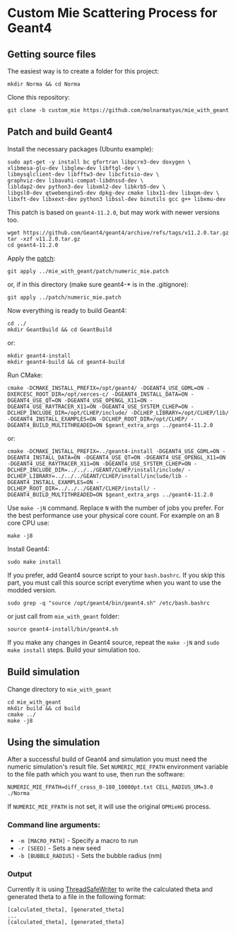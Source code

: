 # Custom Mie Scattering Process for Geant4

## Getting source files
The easiest way is to create a folder for this project:
```
mkdir Norma && cd Norma
```
Clone this repository:
```
git clone -b custom_mie https://github.com/molnarmatyas/mie_with_geant
```


## Patch and build Geant4
Install the necessary packages (Ubuntu example):
```
sudo apt-get -y install bc gfortran libpcre3-dev doxygen \
xlibmesa-glu-dev libglew-dev libftgl-dev \
libmysqlclient-dev libfftw3-dev libcfitsio-dev \
graphviz-dev libavahi-compat-libdnssd-dev \
libldap2-dev python3-dev libxml2-dev libkrb5-dev \
libgsl0-dev qtwebengine5-dev dpkg-dev cmake libx11-dev libxpm-dev \
libxft-dev libxext-dev python3 libssl-dev binutils gcc g++ libxmu-dev
```

This patch is based on `geant4-11.2.0`, but may work with newer versions too.
```
wget https://github.com/Geant4/geant4/archive/refs/tags/v11.2.0.tar.gz
tar -xzf v11.2.0.tar.gz
cd geant4-11.2.0
```

Apply the [patch](patch/numeric_mie.patch):
```
git apply ../mie_with_geant/patch/numeric_mie.patch
```
or, if in this directory (make sure geant4-* is in the .gitignore):
```
git apply ../patch/numeric_mie.patch
```



Now everything is ready to build Geant4:
```
cd ../
mkdir GeantBuild && cd GeantBuild
```
or:
```
mkdir geant4-install
mkdir geant4-build && cd geant4-build
```

Run CMake:
```
cmake -DCMAKE_INSTALL_PREFIX=/opt/geant4/ -DGEANT4_USE_GDML=ON -DXERCESC_ROOT_DIR=/opt/xerces-c/ -DGEANT4_INSTALL_DATA=ON -DGEANT4_USE_QT=ON -DGEANT4_USE_OPENGL_X11=ON -DGEANT4_USE_RAYTRACER_X11=ON -DGEANT4_USE_SYSTEM_CLHEP=ON -DCLHEP_INCLUDE_DIR=/opt/CLHEP/include/ -DCLHEP_LIBRARY=/opt/CLHEP/lib/ -DGEANT4_INSTALL_EXAMPLES=ON -DCLHEP_ROOT_DIR=/opt/CLHEP/ -DGEANT4_BUILD_MULTITHREADED=ON $geant_extra_args ../geant4-11.2.0
```
or:
```
cmake -DCMAKE_INSTALL_PREFIX=../geant4-install -DGEANT4_USE_GDML=ON -DGEANT4_INSTALL_DATA=ON -DGEANT4_USE_QT=ON -DGEANT4_USE_OPENGL_X11=ON -DGEANT4_USE_RAYTRACER_X11=ON -DGEANT4_USE_SYSTEM_CLHEP=ON -DCLHEP_INCLUDE_DIR=../../../GEANT/CLHEP/install/include/ -DCLHEP_LIBRARY=../../../GEANT/CLHEP/install/include/lib -DGEANT4_INSTALL_EXAMPLES=ON -DCLHEP_ROOT_DIR=../../../GEANT/CLHEP/install/ -DGEANT4_BUILD_MULTITHREADED=ON $geant_extra_args ../geant4-11.2.0
```

Use `make -jN` command. Replace `N` with the number of jobs you prefer. For the best performance use your physical core count. For example on an 8 core CPU use:
```
make -j8
```

Install Geant4:
```
sudo make install
```

If you prefer, add Geant4 source script to your `bash.bashrc`. If you skip this part, you must call this source script everytime when you want to use the modded version.
```
sudo grep -q "source /opt/geant4/bin/geant4.sh" /etc/bash.bashrc
```
or just call from `mie_with_geant` folder:
```
source geant4-install/bin/geant4.sh
```

If you make any changes in Geant4 source, repeat the `make -jN` and `sudo make install` steps. Build your simulation too.

## Build simulation
Change directory to `mie_with_geant`
```
cd mie_with_geant
mkdir build && cd build
cmake ../
make -j8
```

## Using the simulation
After a successful build of Geant4 and simulation you must need the numeric simulation's result file. Set `NUMERIC_MIE_FPATH` environment variable to the file path which you want to use, then run the software:
```
NUMERIC_MIE_FPATH=diff_cross_0-180_10000pt.txt CELL_RADIUS_UM=3.0 ./Norma
```

If `NUMERIC_MIE_FPATH` is not set, it will use the original `OPMieHG` process.

### Command line arguments:
- `-m [MACRO_PATH]` - Specify a macro to run
- `-r [SEED]` - Sets a new seed
- `-b [BUBBLE_RADIUS]` - Sets the bubble radius (nm)

### Output
Currently it is using [ThreadSafeWriter](include/ThreadSafeWriter.hh) to write the calculated theta and generated theta to a file in the following format:
```
[calculated_theta], [generated_theta]
...
[calculated_theta], [generated_theta]
```
